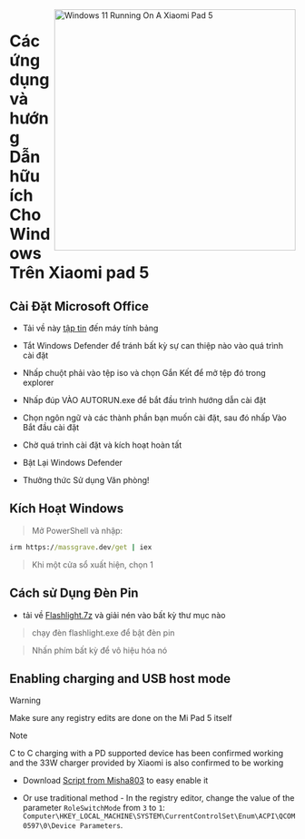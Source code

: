
<img align="right" src="https://raw.githubusercontent.com/erdilS/Port-Windows-11-Xiaomi-Pad-5/main/nabu.png" width="425" alt="Windows 11 Running On A Xiaomi Pad 5">

# Các ứng dụng và hướng Dẫn hữu ích Cho Windows Trên Xiaomi pad 5

## Cài Đặt Microsoft Office

- Tải về này [tập tin](https://drive.google.com/file/d/1st8xVpxtJbe2GVTEZrC_RNumKllR97Hp/view?usp=sharing) đến máy tính bảng
  
- Tắt Windows Defender để tránh bất kỳ sự can thiệp nào vào quá trình cài đặt
  
- Nhấp chuột phải vào tệp iso và chọn Gắn Kết để mở tệp đó trong explorer

- Nhấp đúp VÀO AUTORUN.exe để bắt đầu trình hướng dẫn cài đặt
  
- Chọn ngôn ngữ và các thành phần bạn muốn cài đặt, sau đó nhấp Vào Bắt đầu cài đặt
  
- Chờ quá trình cài đặt và kích hoạt hoàn tất

- Bật Lại Windows Defender

- Thưởng thức Sử dụng Văn phòng!

 ## Kích Hoạt Windows

> Mở PowerShell và nhập: 

  ```cmd
irm https://massgrave.dev/get | iex 
```
> Khi một cửa sổ xuất hiện, chọn 1

 ## Cách sử Dụng Đèn Pin

 - tải về [Flashlight.7z](https://github.com/erdilS/Port-Windows-11-Xiaomi-Pad-5/releases/download/1.0/flashlight_fix.7z) và giải nén vào bất kỳ thư mục nào

> chạy đèn flashlight.exe để bật đèn pin

> Nhấn phím bất kỳ để vô hiệu hóa nó

## Enabling charging and USB host mode

> [!WARNING]
>  Make sure any registry edits are done on the Mi Pad 5 itself

> [!NOTE]
> C to C charging with a PD supported device has been confirmed working and the 33W charger provided by Xiaomi is also confirmed to be working

- Download  [Script from Misha803](https://t.me/droidscripts/22) to easy enable it
 
- Or use traditional method - In the registry editor, change the value of the parameter ```RoleSwitchMode``` from ```3``` to ```1```: ```Computer\HKEY_LOCAL_MACHINE\SYSTEM\CurrentControlSet\Enum\ACPI\QCOM0597\0\Device Parameters```. 

